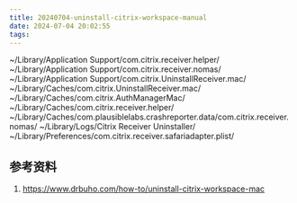 ```yaml
---
title: 20240704-uninstall-citrix-workspace-manual
date: 2024-07-04 20:02:55
tags:
---
```


~/Library/Application Support/com.citrix.receiver.helper/
~/Library/Application Support/com.citrix.receiver.nomas/
~/Library/Application Support/com.citrix.UninstallReceiver.mac/
~/Library/Caches/com.citrix.UninstallReceiver.mac/
~/Library/Caches/com.citrix.AuthManagerMac/
~/Library/Caches/com.citrix.receiver.helper/
~/Library/Caches/com.plausiblelabs.crashreporter.data/com.citrix.receiver.nomas/
~/Library/Logs/Citrix Receiver Uninstaller/
~/Library/Preferences/com.citrix.receiver.safariadapter.plist/

## 参考资料
1. https://www.drbuho.com/how-to/uninstall-citrix-workspace-mac